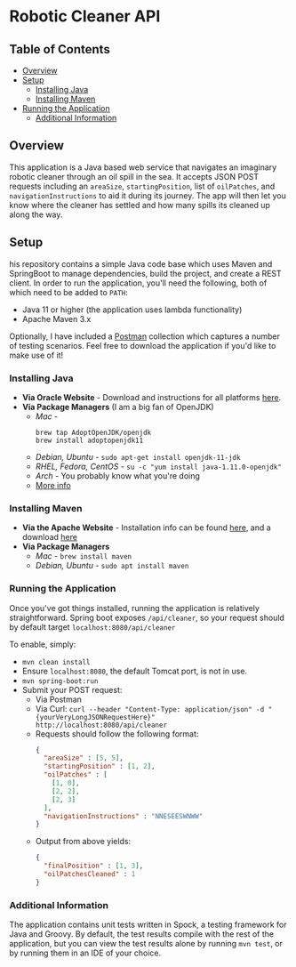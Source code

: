 # Robotic Cleaner API

## Table of Contents

- [Overview](#overview)
- [Setup](#setup)
    - [Installing Java](#installing-java)
    - [Installing Maven](#installing-maven)
- [Running the Application](#running-the-application)
    - [Additional Information](#additional-information)


## Overview
This application is a Java based web service that navigates an imaginary robotic cleaner through an oil spill in the sea. It accepts JSON POST requests including an `areaSize`, `startingPosition`, list of `oilPatches`, and `navigationInstructions` to aid it during its journey. The app will then let you know where the cleaner has settled and how many spills its cleaned up along the way.

## Setup
his repository contains a simple Java code base which uses Maven and SpringBoot to manage dependencies, build the project, and create a REST client.
In order to run the application, you'll need the following, both of which need to be added to `PATH`:
* Java 11 or higher (the application uses lambda functionality)
* Apache Maven 3.x

Optionally, I have included a [Postman](https://www.getpostman.com/) collection which captures a number of testing scenarios. Feel free to download the application if you'd like to make use of it!

### Installing Java
* **Via Oracle Website** - Download and instructions for all platforms [here](https://docs.oracle.com/javase/8/docs/technotes/guides/install/install_overview.html).
* **Via Package Managers** (I am a big fan of OpenJDK)
  * *Mac* - 
    ```
    brew tap AdoptOpenJDK/openjdk
    brew install adoptopenjdk11
    ```
  * *Debian, Ubuntu* -
    `sudo apt-get install openjdk-11-jdk`
  * *RHEL, Fedora, CentOS* -
    `su -c "yum install java-1.11.0-openjdk"`
  * *Arch* - You probably know what you're doing
  * [More info](https://openjdk.java.net/install/)
  
### Installing Maven
* **Via the Apache Website** - Installation info can be found [here](https://maven.apache.org/install.html), and a download [here](https://maven.apache.org/download.cgi)
* **Via Package Managers**
  * *Mac* - `brew install maven`
  * *Debian, Ubuntu* -
    `sudo apt install maven`

### Running the Application
Once you've got things installed, running the application is relatively straightforward. Spring boot exposes `/api/cleaner`, so your request should by default target `localhost:8080/api/cleaner`

To enable, simply:
* `mvn clean install`
* Ensure `localhost:8080`, the default Tomcat port, is not in use.
* `mvn spring-boot:run`
* Submit your POST request:
  * Via Postman
  * Via Curl: `curl --header "Content-Type: application/json" -d "{yourVeryLongJSONRequestHere}" http://localhost:8080/api/cleaner`
  * Requests should follow the following format:
    ```json
    {
      "areaSize" : [5, 5],
      "startingPosition" : [1, 2],
      "oilPatches" : [
        [1, 0],
        [2, 2],
        [2, 3]
      ],
      "navigationInstructions" : "NNESEESWNWW"
    }
    ```
  * Output from above yields:
    ```json
    {
      "finalPosition" : [1, 3],
      "oilPatchesCleaned" : 1
    }
    ```
### Additional Information
The application contains unit tests written in Spock, a testing framework for Java and Groovy. By default, the test results compile with the rest of the application, but you can view the test results alone by running `mvn test`, or by running them in an IDE of your choice.